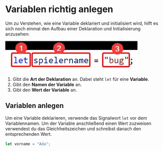 # Variablen richtig anlegen

Um zu Verstehen, wie eine Variable deklariert und initialisiert wird, hilft es sich noch einmal den Aufbau einer Deklaration und Initialisierung anzusehen:

![Aufbau einer Variableninitialisierung](Bilder/aufbau_variablen.jpg)

1. Gibt die **Art der Deklaration** an. Dabei steht `let` für eine **Variable**.
2. Gibt den **Namen der Variable** an. 
3. Gibt den **Wert der Variable** an. 

## Variablen anlegen
Um eine Variable deklarieren, verwende das Signalwort `let` vor dem Variablennamen. Um der Variable anschließend einen Wert zuzweisen verwendest du das Gleichheitszeichen und schreibst danach den entsprechenden Wert.

```js
let vorname = "Ada";
```
